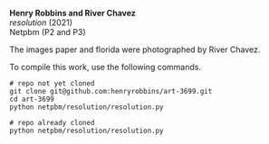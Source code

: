 **Henry Robbins and River Chavez**<br/>
*resolution* (2021)<br/>
Netpbm (P2 and P3)

The images paper and florida were photographed by River Chavez.

To compile this work, use the following commands.

```
# repo not yet cloned
git clone git@github.com:henryrobbins/art-3699.git
cd art-3699
python netpbm/resolution/resolution.py

# repo already cloned
python netpbm/resolution/resolution.py
```
